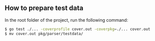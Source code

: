 ## How to prepare test data

In the root folder of the project, run the following command:

```bash
$ go test ./... -coverprofile cover.out -coverpkg=./... cover.out
$ mv cover.out pkg/parser/testdata/
```
